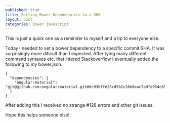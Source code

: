 ```yaml
---
published: true
title: Setting Bower Dependencies to a SHA
layout: post
categories: bower javascript
---
```


This is just a quick one as a reminder to myself and a tip to everyone else.

Today I needed to set a bower dependency to a specific commit SHA. It was surprisingly more dificult than I expected. After tying many different command syntaxes etc. that littered Stackoverflow I eventually added the following to my bower.json.

```
{
  "dependencies": {
    "angular-material": "git@github.com:angular/material.git#dc93bffe25cd5b2c28e6eac7adfe954c69c672c6"
  }
}
```

After adding this I received no strange #128 errors and other git issues.

Hope this helps someone else!

